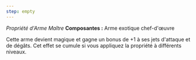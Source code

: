 ```yaml
---
step: empty
---
```

_Propriété d'Arme Maître_
__Composantes :__ Arme exotique chef-d'œuvre

Cette arme devient magique et gagne un bonus de +1 à ses jets d'attaque et de dégâts. Cet effet se cumule si vous appliquez la propriété à différents niveaux.